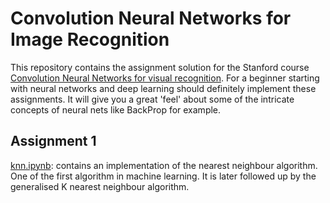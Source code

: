 # Convolution Neural Networks for Image Recognition
This repository contains the assignment solution for the Stanford course [Convolution Neural Networks for visual recognition](http://cs231n.stanford.edu/). 
For a beginner starting with neural networks and deep learning should definitely implement these assignments. It will give you a great 'feel' about some of the intricate concepts of neural nets like BackProp for example. 
## Assignment 1 
[knn.ipynb](assignment1/knn.ipynb): contains an implementation of the nearest neighbour algorithm. One of the first algorithm in machine learning. It is later followed up by the generalised K nearest neighbour algorithm.


